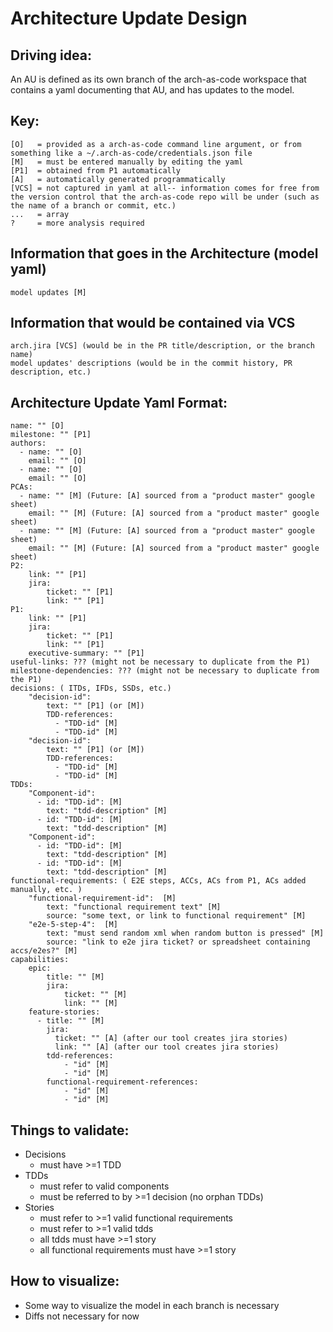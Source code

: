 # Architecture Update Design

## Driving idea:
An AU is defined as its own branch of the arch-as-code workspace that contains a yaml documenting that AU, and has updates to the model.

## Key:
```
[O]   = provided as a arch-as-code command line argument, or from something like a ~/.arch-as-code/credentials.json file
[M]   = must be entered manually by editing the yaml
[P1]  = obtained from P1 automatically
[A]   = automatically generated programmatically
[VCS] = not captured in yaml at all-- information comes for free from the version control that the arch-as-code repo will be under (such as the name of a branch or commit, etc.)
...   = array
?     = more analysis required
```

## Information that goes in the Architecture (model yaml)
```
model updates [M]
```

## Information that would be contained via VCS
```
arch.jira [VCS] (would be in the PR title/description, or the branch name)
model updates' descriptions (would be in the commit history, PR description, etc.)
```

## Architecture Update Yaml Format:
```
name: "" [O]
milestone: "" [P1]
authors:
  - name: "" [O]
    email: "" [O]
  - name: "" [O]
    email: "" [O]
PCAs:
  - name: "" [M] (Future: [A] sourced from a "product master" google sheet)
    email: "" [M] (Future: [A] sourced from a "product master" google sheet)
  - name: "" [M] (Future: [A] sourced from a "product master" google sheet)
    email: "" [M] (Future: [A] sourced from a "product master" google sheet)
P2:
    link: "" [P1]
    jira:
        ticket: "" [P1]
        link: "" [P1]
P1:
    link: "" [P1]
    jira:
        ticket: "" [P1]
        link: "" [P1]
    executive-summary: "" [P1]
useful-links: ??? (might not be necessary to duplicate from the P1)
milestone-dependencies: ??? (might not be necessary to duplicate from the P1)
decisions: ( ITDs, IFDs, SSDs, etc.)
    "decision-id":
        text: "" [P1] (or [M])
        TDD-references:
          - "TDD-id" [M]
          - "TDD-id" [M]
    "decision-id":
        text: "" [P1] (or [M])
        TDD-references:
          - "TDD-id" [M]
          - "TDD-id" [M]
TDDs:
    "Component-id":
      - id: "TDD-id": [M]
        text: "tdd-description" [M]
      - id: "TDD-id": [M]
        text: "tdd-description" [M]
    "Component-id":
      - id: "TDD-id": [M]
        text: "tdd-description" [M]
      - id: "TDD-id": [M]
        text: "tdd-description" [M]
functional-requirements: ( E2E steps, ACCs, ACs from P1, ACs added manually, etc. )
    "functional-requirement-id":  [M]
        text: "functional requirement text" [M]
        source: "some text, or link to functional requirement" [M]
    "e2e-5-step-4":  [M]
        text: "must send random xml when random button is pressed" [M]
        source: "link to e2e jira ticket? or spreadsheet containing accs/e2es?" [M]
capabilities:
    epic:
        title: "" [M]
        jira:
            ticket: "" [M]
            link: "" [M]
    feature-stories:
      - title: "" [M]
        jira:
          ticket: "" [A] (after our tool creates jira stories)
          link: "" [A] (after our tool creates jira stories)
        tdd-references:
            - "id" [M]
            - "id" [M]
        functional-requirement-references:
            - "id" [M]
            - "id" [M]
```

## Things to validate:
 - Decisions  
    - must have >=1 TDD  
 - TDDs  
    - must refer to valid components  
    - must be referred to by >=1 decision (no orphan TDDs)  
 - Stories  
    - must refer to >=1 valid functional requirements  
    - must refer to >=1 valid tdds  
    - all tdds must have >=1 story   
    - all functional requirements must have >=1 story   

## How to visualize:
 - Some way to visualize the model in each branch is necessary
 - Diffs not necessary for now
